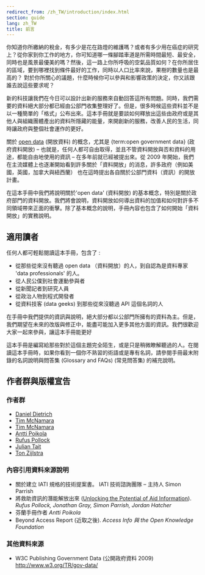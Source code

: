 ```yaml
---
redirect_from: /zh_TW/introduction/index.html
section: guide
lang: zh_TW
title: 前言
---
```


你知道你所繳納的稅金，有多少是花在路燈的維護嗎？或者有多少用在癌症的研究上？從你家到你工作的地方，你可知道哪一條腳踏車道是所需時間最短、最安全，同時也是風景最優美的嗎？然後，這一路上你所呼吸的空氣品質如何？在你所居住的區域，要到哪裡找到條件最好的工作，同時以人口比率來說，果樹的數量也是最高的？ 對於你所關心的議題，什麼時候你可以參與和影響政策的決定，你又該跟誰去說這些要求呢？

新的科技讓我們在今日可以設計出新的服務來自動回答這所有問題。同時，我們需要的資料絕大部分都已經由公部門收集整理好了。但是，很多時候這些資料並不是以一種簡單的「格式」公布出來。這本手冊就是要談如何釋放出這些由政府或是其他人與組織團體產出的資料所隱藏的能量，來開創新的服務，改善人民的生活，同時讓政府與整個社會運作的更好。

關於 [open data](/glossary/zh_TW/terms/open-data/) (開放資料) 的概念，尤其是 {term:open government data} (政府資料開放) – 也就是，任何人都可自由取得，並且不管資料開放與否和資料的用途，都能自由地使用的資訊 – 在多年前就已經被提出來。從 2009 年開始，我們在主流媒體上也逐漸開始看到許多關於「資料開放」的消息，許多政府（例如美國，英國，加拿大與紐西蘭） 也在這時提出各自關於公部門資料（資訊）的開放計畫。

在這本手冊中我們將說明關於'open data' (資料開放) 的基本概念，特別是關於政府部門的資料開放。我們將會說明，資料開放如何導出資料的加值和如何對許多不同領域帶來正面的衝擊。除了基本概念的說明，手冊內容也包含了如何開始「資料開放」的實務說明。

## 適用讀者

任何人都可輕鬆閱讀這本手冊，包含了 :

-   從那些從來沒有聽過 open data （資料開放）的人，到自認為是資料專家 'data professionals' 的人。
-   從人民公僕到社會運動參與者
-   從新聞記者到研究人員
-   從政治人物到程式開發者
-   從資料技客 (data geeks) 到那些從來沒聽過 API 這個名詞的人

在手冊中我們提供的資訊與說明，絕大部分都以公部門所擁有的資料為主。但是，我們期望在未來的改版與修正中，能盡可能加入更多其他方面的資訊。我們很歡迎大家一起來參與，讓這本手冊能更好

這本手冊是編寫給那些對於這個主題完全陌生，或是只是稍微瞭解聽過的人。在閱讀這本手冊時，如果你看到一個你不熟習的術語或是專有名詞，請參閱手冊最末附錄的名詞說明與問答集 (Glossary and FAQs) (常見問答集) 的補充說明。

## 作者群與版權宣告

### 作者群

-   [Daniel Dietrich](http://ddie.me/)
-   [Tim McNamara](http://timmcnamara.co.nz)
-   [Tim McNamara](http://timmcnamara.co.nz)
-   [Antti Poikola](http://apoikola.wordpress.com/)
-   [Rufus Pollock](http://rufuspollock.org/)
-   [Julian Tait](http://www.littlestar.tv/)
-   [Ton Zijlstra](http://www.zylstra.org/)

### 內容引用資料來源說明

-   關於建立 IATI 規格的技術提案書。 IATI 技術諮詢團隊 – 主持人 Simon Parrish
-   將救助資訊的潛能解放出來 ([Unlocking the Potential of Aid Information](http://www.unlockingaid.info/)). *Rufus Pollock, Jonathan Gray, Simon Parrish, Jordan Hatcher*
-   芬蘭手冊作者 *Antti Poikola*
-   Beyond Access Report (近取之後). *Access Info 與 the Open Knowledge Foundation*

### 其他資料來源

-   W3C Publishing Government Data (公開政府資料 2009) <http://www.w3.org/TR/gov-data/>
